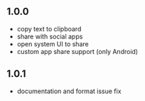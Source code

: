 ## 1.0.0

* copy text to clipboard
* share with social apps
* open system UI to share
* custom app share support (only Android)

## 1.0.1

* documentation and format issue fix
